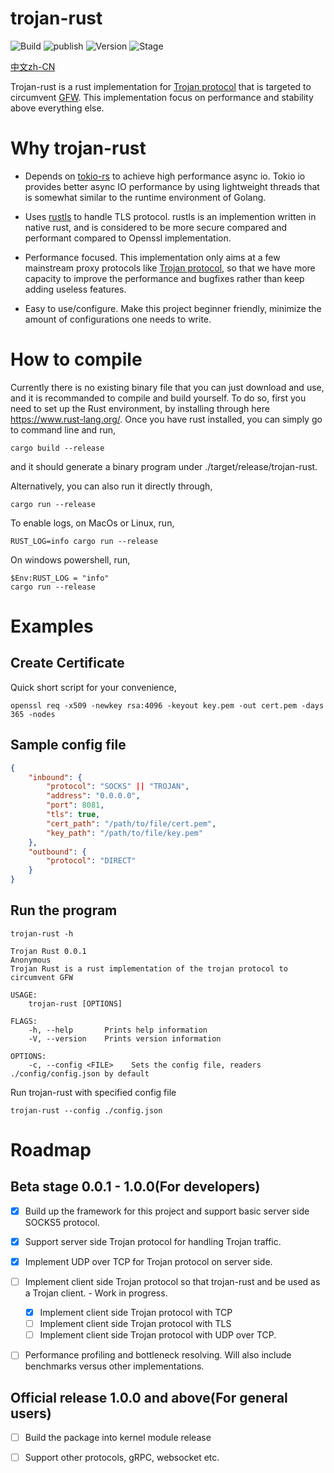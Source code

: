 # trojan-rust

![Build](https://github.com/cty123/TrojanRust/actions/workflows/build.yml/badge.svg) ![publish](https://github.com/cty123/TrojanRust/actions/workflows/publish.yml/badge.svg) ![Version](https://img.shields.io/github/v/release/cty123/TrojanRust) ![Stage](https://img.shields.io/badge/beta-blue.svg)

[中文zh-CN](https://github.com/cty123/TrojanRust/blob/main/README.zh-CN.md)

Trojan-rust is a rust implementation for [Trojan protocol](https://trojan-gfw.github.io/trojan/protocol.html) that is targeted to circumvent [GFW](https://en.wikipedia.org/wiki/Great_Firewall). This implementation focus on performance and stability above everything else.

# Why trojan-rust

* Depends on [tokio-rs](https://github.com/tokio-rs/tokio) to achieve high performance async io. Tokio io provides better async IO performance by using lightweight threads that is somewhat similar to the runtime environment of Golang.

* Uses [rustls](https://github.com/ctz/rustls) to handle TLS protocol. rustls is an implemention written in native rust, and is considered to be more secure compared and performant compared to Openssl implementation.

* Performance focused. This implementation only aims at a few mainstream proxy protocols like [Trojan protocol](https://trojan-gfw.github.io/trojan/protocol.html), so that we have more capacity to improve the performance and bugfixes rather than keep adding useless features. 

* Easy to use/configure. Make this project beginner friendly, minimize the amount of configurations one needs to write.

# How to compile

Currently there is no existing binary file that you can just download and use, and it is recommanded to compile and build yourself. To do so, first you need to set up the Rust environment, by installing through here https://www.rust-lang.org/. Once you have rust installed, you can simply go to command line and run,

    cargo build --release

and it should generate a binary program under ./target/release/trojan-rust. 

Alternatively, you can also run it directly through,

    cargo run --release

To enable logs, on MacOs or Linux, run,

    RUST_LOG=info cargo run --release

On windows powershell, run,

    $Env:RUST_LOG = "info"
    cargo run --release

# Examples



## Create Certificate
Quick short script for your convenience,
    
    openssl req -x509 -newkey rsa:4096 -keyout key.pem -out cert.pem -days 365 -nodes

## Sample config file
```json
{
    "inbound": {
        "protocol": "SOCKS" || "TROJAN",
        "address": "0.0.0.0",
        "port": 8081,
        "tls": true,
        "cert_path": "/path/to/file/cert.pem",
        "key_path": "/path/to/file/key.pem"
    },
    "outbound": {
        "protocol": "DIRECT"
    }
}
```

## Run the program

```
trojan-rust -h

Trojan Rust 0.0.1
Anonymous
Trojan Rust is a rust implementation of the trojan protocol to circumvent GFW

USAGE:
    trojan-rust [OPTIONS]

FLAGS:
    -h, --help       Prints help information
    -V, --version    Prints version information

OPTIONS:
    -c, --config <FILE>    Sets the config file, readers ./config/config.json by default
```

Run trojan-rust with specified config file

    trojan-rust --config ./config.json


# Roadmap

## Beta stage 0.0.1 - 1.0.0(For developers)
- [x] Build up the framework for this project and support basic server side SOCKS5 protocol.

- [x] Support server side Trojan protocol for handling Trojan traffic.

- [x] Implement UDP over TCP for Trojan protocol on server side.

- [ ] Implement client side Trojan protocol so that trojan-rust and be used as a Trojan client. - Work in progress.
    - [x] Implement client side Trojan protocol with TCP
    - [ ] Implement client side Trojan protocol with TLS
    - [ ] Implement client side Trojan protocol with UDP over TCP.   

- [ ] Performance profiling and bottleneck resolving. Will also include benchmarks versus other implementations.

## Official release 1.0.0 and above(For general users)
- [ ] Build the package into kernel module release

- [ ] Support other protocols, gRPC, websocket etc.
